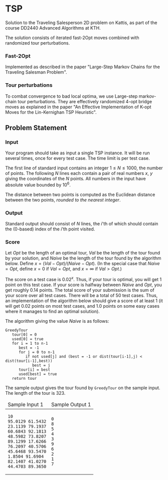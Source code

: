 # TSP

Solution to the Traveling Salesperson 2D problem on Kattis, as part of the course DD2440 Advanced Algorithms at KTH.

The solution consists of iterated fast-2Opt moves combined with randomized tour perturbations.

### Fast-2Opt
Implemented as described in the paper "Large-Step Markov Chains for the Traveling Salesman Problem".

### Tour perturbations
To combat convergence to bad local optima, we use Large-step markov-chain tour perturbations.
They are effectively randomized 4-opt bridge moves as explained in the paper "An Effective Implementation of K-opt Moves for the Lin-Kernighan TSP Heuristic".

## Problem Statement

### Input

Your program should take as input a single TSP instance. It will be run several times, once for every test case. The time limit is per test case.

The first line of standard input contains an integer $1 \le N \le 1000$, the number of points. The following $N$ lines each contain a pair of real numbers $x$, $y$ giving the coordinates of the $N$ points. All numbers in the input have absolute value bounded by $10^6$.

The distance between two points is computed as the Euclidean distance between the two points, *rounded to the nearest integer*.

### Output

Standard output should consist of $N$ lines, the $i$'th of which should contain the (0-based) index of the $i$'th point visited.

### Score

Let $Opt$ be the length of an optimal tour, $Val$ be the length of the tour found by your solution, and $Naive$ be the length of the tour found by the algorithm below. Define $x = (Val - Opt)/(Naive - Opt)$. (In the special case that $Naive = Opt$, define $x = 0$ if $Val = Opt$, and $x = \infty$ if $Val > Opt$.)

The score on a test case is $0.02^x$. Thus, if your tour is optimal, you will get $1$ point on this test case. If your score is halfway between $Naive$ and $Opt$, you get roughly $0.14$ points. The total score of your submission is the sum of your score over all test cases. There will be a total of $50$ test cases. Thus, an implementation of the algorithm below should give a score of at least $1$ (it will get $0.02$ points on most test cases, and $1.0$ points on some easy cases where it manages to find an optimal solution).

The algorithm giving the value $Naive$ is as follows:

```
GreedyTour
   tour[0] = 0
   used[0] = true
   for i = 1 to n-1
      best = -1
      for j = 0 to n-1
         if not used[j] and (best = -1 or dist(tour[i-1],j) < dist(tour[i-1],best))
            best = j
      tour[i] = best
      used[best] = true
   return tour
```

The sample output gives the tour found by `GreedyTour` on the sample input. The length of the tour is 323.

<table>
<thead>
<tr><td>Sample Input 1</td><td>Sample Output 1</td></tr>
</thead>
<tbody>
<tr>
<td>
<pre><code>10
95.0129 61.5432
23.1139 79.1937
60.6843 92.1813
48.5982 73.8207
89.1299 17.6266
76.2097 40.5706
45.6468 93.5470
1.8504 91.6904
82.1407 41.0270
44.4703 89.3650
</code></pre>
</td>
<td>
<pre><code>0
8
5
4
3
9
6
2
1
7
</code></pre>
</td>
</tbody>
</table>
